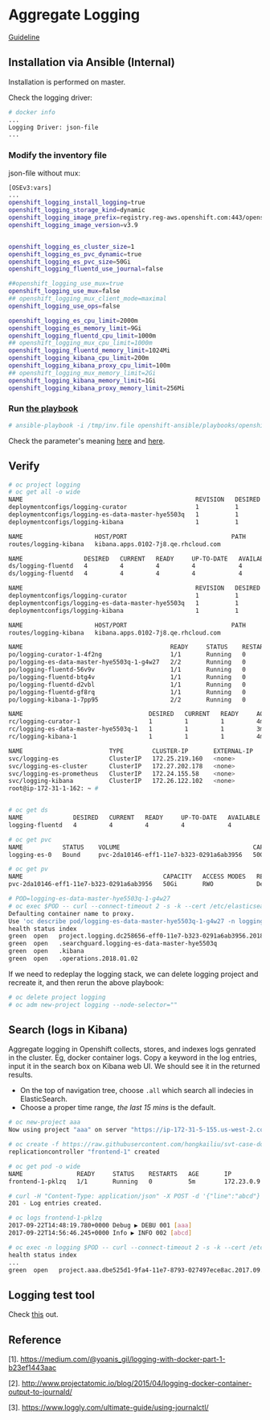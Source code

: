 # Aggregate Logging

[Guideline](https://docs.openshift.org/latest/install_config/aggregate_logging.html)

## Installation via Ansible (Internal)
Installation is performed on master.


Check the logging driver:

```sh
# docker info 
...
Logging Driver: json-file
...
```

### Modify the inventory file

json-file without mux:

```sh
[OSEv3:vars]
...
openshift_logging_install_logging=true
openshift_logging_storage_kind=dynamic
openshift_logging_image_prefix=registry.reg-aws.openshift.com:443/openshift3/
openshift_logging_image_version=v3.9


openshift_logging_es_cluster_size=1
openshift_logging_es_pvc_dynamic=true
openshift_logging_es_pvc_size=50Gi
openshift_logging_fluentd_use_journal=false

##openshift_logging_use_mux=true
openshift_logging_use_mux=false
## openshift_logging_mux_client_mode=maximal
openshift_logging_use_ops=false

openshift_logging_es_cpu_limit=2000m
openshift_logging_es_memory_limit=9Gi
openshift_logging_fluentd_cpu_limit=1000m
## openshift_logging_mux_cpu_limit=1000m
openshift_logging_fluentd_memory_limit=1024Mi
openshift_logging_kibana_cpu_limit=200m
openshift_logging_kibana_proxy_cpu_limit=100m
## openshift_logging_mux_memory_limit=2Gi
openshift_logging_kibana_memory_limit=1Gi
openshift_logging_kibana_proxy_memory_limit=256Mi

```

### Run [the playbook](https://github.com/openshift/openshift-ansible/blob/master/playbooks/byo/openshift-cluster/openshift-logging.yml)

```sh
# ansible-playbook -i /tmp/inv.file openshift-ansible/playbooks/openshift-logging/config.yml
```

Check the parameter's meaning [here](https://docs.openshift.org/latest/install_config/aggregate_logging.html#install-config-aggregate-logging) and [here](https://github.com/openshift/openshift-ansible/blob/master/roles/openshift_logging/README.md).

## Verify

```sh
# oc project logging
# oc get all -o wide
NAME                                                REVISION   DESIRED   CURRENT   TRIGGERED BY
deploymentconfigs/logging-curator                   1          1         1         config
deploymentconfigs/logging-es-data-master-hye5503q   1          1         1         
deploymentconfigs/logging-kibana                    1          1         1         config

NAME                    HOST/PORT                             PATH      SERVICES         PORT      TERMINATION          WILDCARD
routes/logging-kibana   kibana.apps.0102-7j8.qe.rhcloud.com             logging-kibana   <all>     reencrypt/Redirect   None

NAME                 DESIRED   CURRENT   READY     UP-TO-DATE   AVAILABLE   NODE SELECTOR                AGE       CONTAINERS              IMAGES                                                               SELECTOR
ds/logging-fluentd   4         4         4         4            4           logging-infra-fluentd=true   3m        fluentd-elasticsearch   registry.reg-aws.openshift.com:443/openshift3/logging-fluentd:v3.9   component=fluentd,provider=openshift
ds/logging-fluentd   4         4         4         4            4           logging-infra-fluentd=true   3m        fluentd-elasticsearch   registry.reg-aws.openshift.com:443/openshift3/logging-fluentd:v3.9   component=fluentd,provider=openshift

NAME                                                REVISION   DESIRED   CURRENT   TRIGGERED BY
deploymentconfigs/logging-curator                   1          1         1         config
deploymentconfigs/logging-es-data-master-hye5503q   1          1         1         
deploymentconfigs/logging-kibana                    1          1         1         config

NAME                    HOST/PORT                             PATH      SERVICES         PORT      TERMINATION          WILDCARD
routes/logging-kibana   kibana.apps.0102-7j8.qe.rhcloud.com             logging-kibana   <all>     reencrypt/Redirect   None

NAME                                         READY     STATUS    RESTARTS   AGE       IP            NODE
po/logging-curator-1-4f2ng                   1/1       Running   0          4m        172.21.0.9    ip-172-31-53-183.us-west-2.compute.internal
po/logging-es-data-master-hye5503q-1-g4w27   2/2       Running   0          3m        172.21.0.11   ip-172-31-53-183.us-west-2.compute.internal
po/logging-fluentd-56v9v                     1/1       Running   0          3m        172.20.0.7    ip-172-31-53-99.us-west-2.compute.internal
po/logging-fluentd-btg4v                     1/1       Running   0          3m        172.22.0.7    ip-172-31-51-92.us-west-2.compute.internal
po/logging-fluentd-d2vbl                     1/1       Running   0          3m        172.23.0.3    ip-172-31-1-162.us-west-2.compute.internal
po/logging-fluentd-gf8rq                     1/1       Running   0          3m        172.21.0.10   ip-172-31-53-183.us-west-2.compute.internal
po/logging-kibana-1-7pp95                    2/2       Running   0          4m        172.22.0.6    ip-172-31-51-92.us-west-2.compute.internal

NAME                                   DESIRED   CURRENT   READY     AGE       CONTAINERS            IMAGES                                                                                                                                    SELECTOR
rc/logging-curator-1                   1         1         1         4m        curator               registry.reg-aws.openshift.com:443/openshift3/logging-curator:v3.9                                                                        component=curator,deployment=logging-curator-1,deploymentconfig=logging-curator,logging-infra=curator,provider=openshift
rc/logging-es-data-master-hye5503q-1   1         1         1         3m        proxy,elasticsearch   registry.reg-aws.openshift.com:443/openshift3/oauth-proxy:v3.9,registry.reg-aws.openshift.com:443/openshift3/logging-elasticsearch:v3.9   component=es,deployment=logging-es-data-master-hye5503q-1,deploymentconfig=logging-es-data-master-hye5503q,logging-infra=elasticsearch,provider=openshift
rc/logging-kibana-1                    1         1         1         4m        kibana,kibana-proxy   registry.reg-aws.openshift.com:443/openshift3/logging-kibana:v3.9,registry.reg-aws.openshift.com:443/openshift3/logging-auth-proxy:v3.9   component=kibana,deployment=logging-kibana-1,deploymentconfig=logging-kibana,logging-infra=kibana,provider=openshift

NAME                        TYPE        CLUSTER-IP       EXTERNAL-IP   PORT(S)    AGE       SELECTOR
svc/logging-es              ClusterIP   172.25.219.160   <none>        9200/TCP   4m        component=es,provider=openshift
svc/logging-es-cluster      ClusterIP   172.27.202.178   <none>        9300/TCP   4m        component=es,provider=openshift
svc/logging-es-prometheus   ClusterIP   172.24.155.58    <none>        443/TCP    4m        component=es,provider=openshift
svc/logging-kibana          ClusterIP   172.26.122.102   <none>        443/TCP    4m        component=kibana,provider=openshift
root@ip-172-31-1-162: ~ # 


# oc get ds
NAME              DESIRED   CURRENT   READY     UP-TO-DATE   AVAILABLE   NODE SELECTOR                AGE
logging-fluentd   4         4         4         4            4           logging-infra-fluentd=true   4m

# oc get pvc
NAME           STATUS    VOLUME                                     CAPACITY   ACCESS MODES   STORAGECLASS   AGE
logging-es-0   Bound     pvc-2da10146-eff1-11e7-b323-0291a6ab3956   50Gi       RWO            io1            5m

# oc get pv
NAME                                       CAPACITY   ACCESS MODES   RECLAIM POLICY   STATUS    CLAIM                  STORAGECLASS   REASON    AGE
pvc-2da10146-eff1-11e7-b323-0291a6ab3956   50Gi       RWO            Delete           Bound     logging/logging-es-0   io1                      6m

# POD=logging-es-data-master-hye5503q-1-g4w27
# oc exec $POD -- curl --connect-timeout 2 -s -k --cert /etc/elasticsearch/secret/admin-cert --key /etc/elasticsearch/secret/admin-key https://logging-es:9200/_cat/indices?v
Defaulting container name to proxy.
Use 'oc describe pod/logging-es-data-master-hye5503q-1-g4w27 -n logging' to see all of the containers in this pod.
health status index                                                           pri rep docs.count docs.deleted store.size pri.store.size 
green  open   project.logging.dc258656-eff0-11e7-b323-0291a6ab3956.2018.01.02   1   0        309            0    484.7kb        484.7kb 
green  open   .searchguard.logging-es-data-master-hye5503q                      1   0          5            0     33.5kb         33.5kb 
green  open   .kibana                                                           1   0          1            0      3.1kb          3.1kb 
green  open   .operations.2018.01.02                                            1   0       2835            0      3.6mb          3.6mb 


```

If we need to redeplay the logging stack, we can delete logging project and recreate it, and then rerun the above playbook:

```sh
# oc delete project logging
# oc adm new-project logging --node-selector=""
```

## Search (logs in Kibana)
Aggregate logging in Openshift collects, stores, and indexes logs genrated in the cluster. Eg, docker container logs.
Copy a keyword in the log entries, input it in the search box on Kibana web UI. We should see it in the returned results.

* On the top of navigation tree, choose <code>.all</code> which search all indecies in ElasticSearch.
* Choose a proper time range, *the last 15 mins* is the default.



```sh
# oc new-project aaa
Now using project "aaa" on server "https://ip-172-31-5-155.us-west-2.compute.internal:8443".

# oc create -f https://raw.githubusercontent.com/hongkailiu/svt-case-doc/master/files/rc_test.yaml
replicationcontroller "frontend-1" created

# oc get pod -o wide
NAME               READY     STATUS    RESTARTS   AGE       IP           NODE
frontend-1-pklzq   1/1       Running   0          5m        172.23.0.9   ip-172-31-5-234.us-west-2.compute.internal

# curl -H "Content-Type: application/json" -X POST -d '{"line":"abcd"}' http://172.23.0.9:8080/logs
201 - Log entries created.

# oc logs frontend-1-pklzq
2017-09-22T14:48:19.780+0000 Debug ▶ DEBU 001 [aaa]
2017-09-22T14:56:46.245+0000 Info ▶ INFO 002 [abcd]

# oc exec -n logging $POD -- curl --connect-timeout 2 -s -k --cert /etc/elasticsearch/secret/admin-cert --key /etc/elasticsearch/secret/admin-key https://logging-es:9200/_cat/indices?v
health status index                                                           pri rep docs.count docs.deleted store.size pri.store.size 
...
green  open   project.aaa.dbe525d1-9fa4-11e7-8793-027497ece8ac.2017.09.22       1   0          2            0       48kb           48kb 

```


## Logging test tool
Check [this](https://github.com/openshift/svt/blob/master/openshift_scalability/content/logtest/ocp_logtest-README.md)
out.

## Reference

[1]. https://medium.com/@yoanis_gil/logging-with-docker-part-1-b23ef1443aac

[2]. http://www.projectatomic.io/blog/2015/04/logging-docker-container-output-to-journald/

[3]. https://www.loggly.com/ultimate-guide/using-journalctl/
